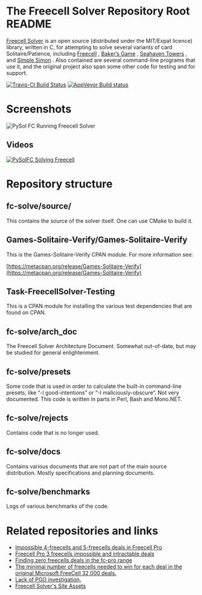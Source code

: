 # The Freecell Solver Repository Root README

[Freecell Solver](http://fc-solve.shlomifish.org/) is an open source
(distributed under the MIT/Expat licence) library, written in C, for attempting
to solve several variants of card Solitaire/Patience, including
[Freecell](http://en.wikipedia.org/wiki/FreeCell) ,
[Baker’s Game](http://en.wikipedia.org/wiki/Baker%27s_Game) ,
[Seahaven Towers](http://en.wikipedia.org/wiki/Seahaven_Towers_%28solitaire%29)
, and
[Simple Simon](http://en.wikipedia.org/wiki/Simple_Simon_%28solitaire) .
Also contained are several command-line programs that use it, and the original
project also span some other code for testing and for support.

[![Travis-CI Build Status](https://travis-ci.org/shlomif/fc-solve.svg?branch=master)](https://travis-ci.org/shlomif/fc-solve)
[![AppVeyor Build status](https://ci.appveyor.com/api/projects/status/ondu214y43paykp5/branch/master?svg=true)](https://ci.appveyor.com/project/shlomif/fc-solve/branch/master)

# Screenshots

![PySol FC Running Freecell Solver](<http://i.imgur.com/thImObN.png>)

## Videos

[![PySolFC Solving Freecell](https://img.youtube.com/vi/hYdqNuX4WJc/0.jpg)](https://www.youtube.com/watch?v=hYdqNuX4WJc)

# Repository structure

## fc-solve/source/

This contains the source of the solver itself. One can use CMake to build it.

## Games-Solitaire-Verify/Games-Solitaire-Verify

This is the Games-Solitaire-Verify CPAN module. For more information see:

[https://metacpan.org/release/Games-Solitaire-Verify](https://metacpan.org/release/Games-Solitaire-Verify)

## Task-FreecellSolver-Testing

This is a CPAN module for installing the various test dependencies that
are found on CPAN.

## fc-solve/arch\_doc

The Freecell Solver Architecture Document. Somewhat out-of-date, but may
be studied for general enlightenment.

## fc-solve/presets

Some code that is used in order to calculate the built-in command-line
presets, like “-l good-intentions” or “-l maliciously-obscure”. Not very
documented. This code is written in parts in Perl, Bash and Mono.NET.

## fc-solve/rejects

Contains code that is no longer used.

## fc-solve/docs

Contains various documents that are not part of the main source distribution.
Mostly specifications and planning documents.

## fc-solve/benchmarks

Logs of various benchmarks of the code.

# Related repositories and links

* [Impossible 4-freecells and 5-freecells deals in Freecell Pro](https://github.com/shlomif/freecell-pro-impossible-deals)
* [Freecell Pro 3 freecells impossible and intractable deals](https://github.com/shlomif/freecell-pro-3fc-deals--split)
* [Finding zero freecells deals in the fc-pro range](https://github.com/shlomif/freecell-pro-0fc-deals)
* [The minimal number of freecells needed to win for each deal in the original Microsoft FreeCell 32,000 deals.](https://github.com/shlomif/MicrosoftFreeCell32000-minimal-freecells)
* [Lack of PGO investigation.](https://github.com/shlomif/investigate-lack-of-PGO-in-gcc-5.2.x--re-fc-solve)
* [Freecell Solver's Site Assets](https://github.com/shlomif/fc-solve-site-assets)
